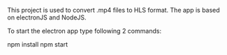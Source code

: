 This project is used to convert .mp4 files to HLS format. The app is based on electronJS and NodeJS.

To start the electron app type following 2 commands:

npm install
npm start

